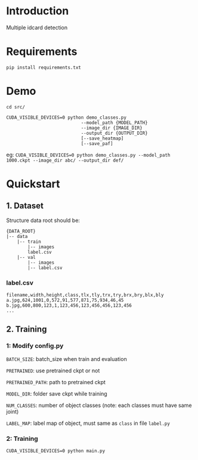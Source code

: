 # Introduction 

Multiple idcard detection

# Requirements

`pip install requirements.txt`

# Demo

`cd src/`

```
CUDA_VISIBLE_DEVICES=0 python demo_classes.py
                            --model_path {MODEL_PATH}
                            --image_dir {IMAGE_DIR}
                            --output_dir {OUTPUT_DIR}
                            [--save_heatmap]
                            [--save_paf]
```

eg: `CUDA_VISIBLE_DEVICES=0 python demo_classes.py --model_path 1000.ckpt --image_dir abc/ --output_dir def/`

# Quickstart

## 1. Dataset

Structure data root should be:

```
{DATA_ROOT}
|-- data
    |-- train
        |-- images
        label.csv
    |-- val
        |-- images
        |-- label.csv
```

### label.csv
```
filename,width,height,class,tlx,tly,trx,try,brx,bry,blx,bly
a.jpg,624,1001,0,572,91,577,871,75,934,46,45
b.jpg,600,800,123,1,123,456,123,456,456,123,456
...
```

## 2. Training

### 1: Modify config.py

`BATCH_SIZE`: batch_size when train and evaluation

`PRETRAINED`: use pretrained ckpt or not

`PRETRAINED_PATH`: path to pretrained ckpt

`MODEL_DIR`: folder save ckpt while training

`NUM_CLASSES`: number of object classes (note: each classes must have same joint)

`LABEL_MAP`: label map of object, must same as `class` in file `label.py`

### 2: Training

`CUDA_VISIBLE_DEVICES=0 python main.py`



